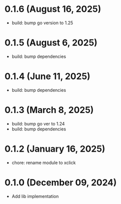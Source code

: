 # 0.1.6 (August 16, 2025)

* build: bump go version to 1.25

# 0.1.5 (August 6, 2025)

* build: bump dependencies

# 0.1.4 (June 11, 2025)

* build: bump dependencies

# 0.1.3 (March 8, 2025)

* build: bump go ver to 1.24
* build: bump dependencies

# 0.1.2 (January 16, 2025)

* chore: rename module to xclick

# 0.1.0 (December 09, 2024)

* Add lib implementation
